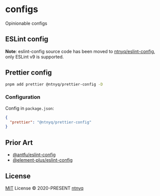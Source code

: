 # configs

Opinionable configs

## ESLint config

**Note**: eslint-config source code has been moved to [ntnyq/eslint-config](https://github.com/ntnyq/eslint-config), only ESLint v9 is supported.

## Prettier config

```bash
pnpm add prettier @ntnyq/prettier-config -D
```

### Configuration

Config in `package.json`:

```json
{
  "prettier": "@ntnyq/prettier-config"
}
```

## Prior Art

- [@antfu/eslint-config](https://github.com/antfu/eslint-config)
- [@element-plus/eslint-config](https://github.com/element-plus/element-plus/tree/dev/internal/eslint-config)

## License

[MIT](./LICENSE) License © 2020-PRESENT [ntnyq](https://github.com/ntnyq)
